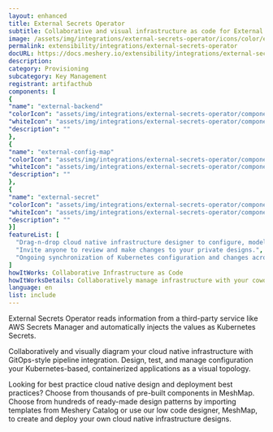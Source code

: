 ```yaml
---
layout: enhanced
title: External Secrets Operator
subtitle: Collaborative and visual infrastructure as code for External Secrets Operator
image: /assets/img/integrations/external-secrets-operator/icons/color/external-secrets-operator-color.svg
permalink: extensibility/integrations/external-secrets-operator
docURL: https://docs.meshery.io/extensibility/integrations/external-secrets-operator
description: 
category: Provisioning
subcategory: Key Management
registrant: artifacthub
components: [
{
"name": "external-backend"
"colorIcon": "assets/img/integrations/external-secrets-operator/components/external-backend/icons/color/external-backend-color.svg"
"whiteIcon": "assets/img/integrations/external-secrets-operator/components/external-backend/icons/white/external-backend-white.svg"
"description": ""
},
{
"name": "external-config-map"
"colorIcon": "assets/img/integrations/external-secrets-operator/components/external-config-map/icons/color/external-config-map-color.svg"
"whiteIcon": "assets/img/integrations/external-secrets-operator/components/external-config-map/icons/white/external-config-map-white.svg"
"description": ""
},
{
"name": "external-secret"
"colorIcon": "assets/img/integrations/external-secrets-operator/components/external-secret/icons/color/external-secret-color.svg"
"whiteIcon": "assets/img/integrations/external-secrets-operator/components/external-secret/icons/white/external-secret-white.svg"
"description": ""
}]
featureList: [
  "Drag-n-drop cloud native infrastructure designer to configure, model, and deploy your workloads.",
  "Invite anyone to review and make changes to your private designs.",
  "Ongoing synchronization of Kubernetes configuration and changes across any number of clusters."
]
howItWorks: Collaborative Infrastructure as Code
howItWorksDetails: Collaboratively manage infrastructure with your coworkers synchronously sharing the same designs.
language: en
list: include
---
```

<p>
External Secrets Operator reads information from a third-party service like AWS Secrets Manager and automatically injects the values as Kubernetes Secrets.
</p>
<p>
    Collaboratively and visually diagram your cloud native infrastructure with GitOps-style pipeline integration. Design, test, and manage configuration your Kubernetes-based, containerized applications as a visual topology.
</p>
<p>
    Looking for best practice cloud native design and deployment best practices? Choose from thousands of pre-built components in MeshMap. Choose from hundreds of ready-made design patterns by importing templates from Meshery Catalog or use our low code designer, MeshMap, to create and deploy your own cloud native infrastructure designs.
</p>
